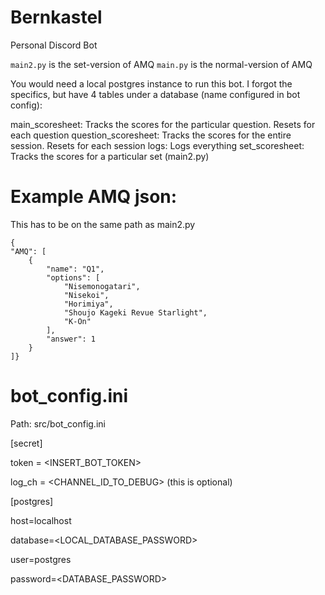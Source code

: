 # Bernkastel
Personal Discord Bot

`main2.py` is the set-version of AMQ
`main.py` is the normal-version of AMQ

You would need a local postgres instance to run this bot. I forgot the specifics, but have 4 tables under a database (name configured in bot config):

main_scoresheet: Tracks the scores for the particular question. Resets for each question
question_scoresheet: Tracks the scores for the entire session. Resets for each session
logs: Logs everything
set_scoresheet: Tracks the scores for a particular set (main2.py)



# Example AMQ json:

This has to be on the same path as main2.py

```
{
"AMQ": [
    {
        "name": "Q1",
        "options": [
            "Nisemonogatari",
            "Nisekoi",
            "Horimiya",
            "Shoujo Kageki Revue Starlight",
            "K-On"
        ],
        "answer": 1
    }
]}

```

# bot_config.ini

Path: src/bot_config.ini

[secret]

token = <INSERT_BOT_TOKEN>

log_ch = <CHANNEL_ID_TO_DEBUG> (this is optional)

[postgres]

host=localhost

database=<LOCAL_DATABASE_PASSWORD>

user=postgres

password=<DATABASE_PASSWORD>